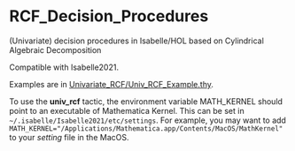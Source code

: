 # RCF_Decision_Procedures
(Univariate) decision procedures in Isabelle/HOL based on Cylindrical Algebraic Decomposition

Compatible with Isabelle2021.

Examples are in [Univariate_RCF/Univ_RCF_Example.thy](Univariate_RCF/Univ_RCF_Example.thy).

To use the **univ_rcf** tactic, the environment variable MATH_KERNEL should point to an executable of Mathematica Kernel. This can be set in  `~/.isabelle/Isabelle2021/etc/settings`. For example, you may want to add `MATH_KERNEL="/Applications/Mathematica.app/Contents/MacOS/MathKernel"` to your *setting* file in the MacOS.
